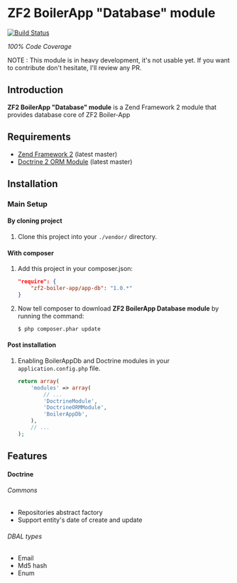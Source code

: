ZF2 BoilerApp "Database" module
=====================

[![Build Status](https://travis-ci.org/zf2-boiler-app/app-db.png?branch=master)](https://travis-ci.org/zf2-boiler-app/app-db)

_100% Code Coverage_

NOTE : This module is in heavy development, it's not usable yet.
If you want to contribute don't hesitate, I'll review any PR.

Introduction
------------

__ZF2 BoilerApp "Database" module__ is a Zend Framework 2 module that provides database core of ZF2 Boiler-App

Requirements
------------

* [Zend Framework 2](https://github.com/zendframework/zf2) (latest master)
* [Doctrine 2 ORM Module](https://github.com/doctrine/DoctrineORMModule) (latest master)

Installation
------------

### Main Setup

#### By cloning project

1. Clone this project into your `./vendor/` directory.

#### With composer

1. Add this project in your composer.json:

    ```json
    "require": {
        "zf2-boiler-app/app-db": "1.0.*"
    }
    ```

2. Now tell composer to download __ZF2 BoilerApp Database module__ by running the command:

    ```bash
    $ php composer.phar update
    ```

#### Post installation

1. Enabling BoilerAppDb and Doctrine modules in your `application.config.php` file.

    ```php
    return array(
        'modules' => array(
            // ...
            'DoctrineModule',
            'DoctrineORMModule',
            'BoilerAppDb',
        ),
        // ...
    );
    ```

## Features

#### Doctrine

###### Commons
- Repositories abstract factory
- Support entity's date of create and update

###### DBAL types
- Email
- Md5 hash
- Enum
